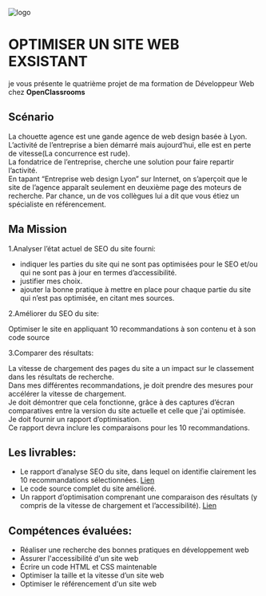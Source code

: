 ![logo](https://user-images.githubusercontent.com/72860893/104031269-d0037d80-51cc-11eb-96a9-2fbb80c213a5.png)  

# OPTIMISER UN SITE WEB EXSISTANT  
je vous présente le quatrième projet de ma formation de Développeur Web chez **OpenClassrooms**  
  
## Scénario  
La chouette agence est une gande agence de web design basée à Lyon.  
L’activité de l’entreprise a bien démarré mais aujourd’hui, elle est en perte de vitesse(La concurrence est rude).    
La fondatrice de l’entreprise, cherche une solution pour faire repartir l’activité.  
En tapant “Entreprise web design Lyon” sur Internet, on s’aperçoit que le site de l’agence apparaît seulement en deuxième page des moteurs de recherche. Par chance, un de vos collègues lui a dit que vous étiez un spécialiste en référencement.  
 
## Ma Mission  
1.Analyser l’état actuel de SEO du site fourni:   

-  indiquer les parties du site qui ne sont pas optimisées pour le SEO et/ou qui ne sont pas à jour en termes d’accessibilité.  
-  justifier mes choix.  
-  ajouter la bonne pratique à mettre en place pour chaque partie du site qui n’est pas optimisée, en citant mes sources.

2.Améliorer du SEO du site:  

Optimiser le site en appliquant 10 recommandations à son contenu et à son code source

3.Comparer des résultats:  

La vitesse de chargement des pages du site a un impact sur le classement dans les résultats de recherche.  
Dans mes différentes recommandations, je doit prendre des mesures pour accélérer la vitesse de chargement.  
Je doit démontrer que cela fonctionne, grâce à des captures d’écran comparatives entre la version du site actuelle et celle que j'ai optimisée.  
Je doit fournir un rapport d’optimisation.  
Ce rapport devra inclure les comparaisons pour les 10 recommandations.

## Les livrables:  
- Le rapport d’analyse SEO du site, dans lequel on identifie clairement les 10 recommandations sélectionnées. 
 [Lien](https://www.notion.so/789ae7f3834c48f5a752f331e4a51060?v=502af5f5ed464c36827e32284682fb14) 
- Le code source complet du site amélioré.
- Un rapport d’optimisation comprenant une comparaison des résultats (y compris de la vitesse de chargement et l’accessibilité).
[Lien](https://www.notion.so/La-Chouette-Agence-28e6a69db5f74f8e88ac5c7034761b59)  

## Compétences évaluées:  
- Réaliser une recherche des bonnes pratiques en développement web
- Assurer l'accessibilité d'un site web
- Écrire un code HTML et CSS maintenable
- Optimiser la taille et la vitesse d’un site web
- Optimiser le référencement d'un site web
